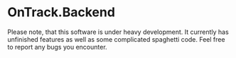 # OnTrack.Backend
Please note, that this software is under heavy development.
It currently has unfinished features as well as some complicated spaghetti code.
Feel free to report any bugs you encounter.
